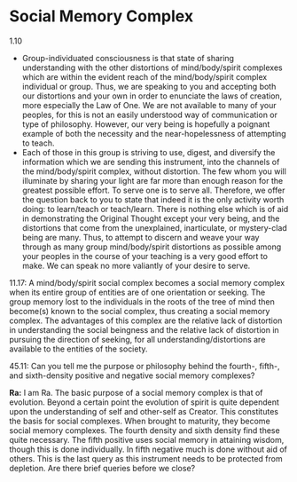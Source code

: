 # Social Memory Complex
1.10
- Group-individuated consciousness is that state of sharing understanding with the other distortions of mind/body/spirit complexes which are within the evident reach of the mind/body/spirit complex individual or group. Thus, we are speaking to you and accepting both our distortions and your own in order to enunciate the laws of creation, more especially the Law of One. We are not available to many of your peoples, for this is not an easily understood way of communication or type of philosophy. However, our very being is hopefully a poignant example of both the necessity and the near-hopelessness of attempting to teach.
- Each of those in this group is striving to use, digest, and diversify the information which we are sending this instrument, into the channels of the mind/body/spirit complex, without distortion. The few whom you will illuminate by sharing your light are far more than enough reason for the greatest possible effort. To serve one is to serve all. Therefore, we offer the question back to you to state that indeed it is the only activity worth doing: to learn/teach or teach/learn. There is nothing else which is of aid in demonstrating the Original Thought except your very being, and the distortions that come from the unexplained, inarticulate, or mystery-clad being are many. Thus, to attempt to discern and weave your way through as many group mind/body/spirit distortions as possible among your peoples in the course of your teaching is a very good effort to make. We can speak no more valiantly of your desire to serve.

11.17: A mind/body/spirit social complex becomes a social memory complex when its entire group of entities are of one orientation or seeking. The group memory lost to the individuals in the roots of the tree of mind then become(s) known to the social complex, thus creating a social memory complex. The advantages of this complex are the relative lack of distortion in understanding the social beingness and the relative lack of distortion in pursuing the direction of seeking, for all understanding/distortions are available to the entities of the society.

45.11: Can you tell me the purpose or philosophy behind the fourth-, fifth-, and sixth-density positive and negative social memory complexes?

**Ra:** I am Ra. The basic purpose of a social memory complex is that of evolution. Beyond a certain point the evolution of spirit is quite dependent upon the understanding of self and other-self as Creator. This constitutes the basis for social complexes. When brought to maturity, they become social memory complexes. The fourth density and sixth density find these quite necessary. The fifth positive uses social memory in attaining wisdom, though this is done individually. In fifth negative much is done without aid of others. This is the last query as this instrument needs to be protected from depletion. Are there brief queries before we close?